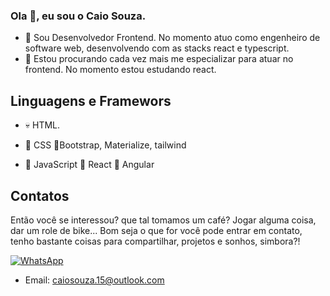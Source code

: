 ### Ola 👋, eu sou o Caio Souza.

- 🔭 Sou Desenvolvedor Frontend. No momento atuo como engenheiro de software web, desenvolvendo com as stacks react e typescript. 
- 🌱 Estou procurando cada vez mais me especializar para atuar no frontend. No momento estou estudando react.

## Linguagens e Framewors
- 💀 HTML.

- 🤖 CSS 🎨Bootstrap, Materialize, tailwind

- 🧠 JavaScript
🦾 React
🦾 Angular

## Contatos
Então você se interessou? que tal tomamos um café? Jogar alguma coisa, dar um role de bike... Bom seja o que for você pode entrar em contato, tenho bastante coisas para compartilhar, projetos e sonhos, simbora?!

[![WhatsApp](https://img.shields.io/badge/WhatsApp-25D366?style=for-the-badge&logo=whatsapp&logoColor=white)](https://api.whatsapp.com/send?phone=5581982125448&text=Ol%C3%A1%20Caio!)

- Email: caiosouza.15@outlook.com
